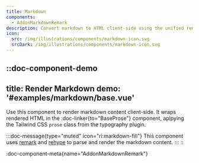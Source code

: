 ```yaml
---
title: Markdown
components: 
  - AddonMarkdownRemark
description: Convert markdown to HTML client-side using the unified remak/rehype and shiki. Use the built-in component to render markdown content.
icon:
  src: /img/illustrations/components/markdown-icon.svg
  srcDark: /img/illustrations/components/markdown-icon.svg
---
```



::doc-component-demo
---
title: Render Markdown
demo: '#examples/markdown/base.vue'
---
Use this component to render markdown content client-side.
It wraps rendered HTML in the :doc-linker{to="BaseProse"} component, aplpying the Tailwind CSS <code>prose</code> class from the typography plugin.

:::doc-message{type="muted" icon="ri:markdown-fill"}
This component uses [remark](https://github.com/remarkjs/remark) and [rehype](https://github.com/rehypejs/rehype) 
to parse and render the markdown content.
:::
::

:doc-component-meta{name="AddonMarkdownRemark"}

